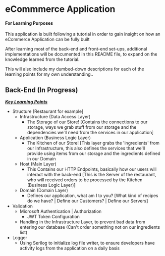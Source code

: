 # eCommmerce Application 

#### For Learning Purposes

This application is built following a tutorial in order to gain insight on how an eCommerce Application can be fully built

After learning most of the back-end and front-end set-ups, additional implementations will be documented in this README file, to expand on the knowledge learned from the tutorial.

This will also include my dumbed-down descriptions for each of the learning points for my own understanding..

## Back-End (In Progress)

<ins>***Key Learning Points***</ins>
- Structure [Restaurant for example]
  - Infrastructure (Data Access Layer)
    - The Storage of our Store! [Contains the connections to our storage, ways we grab stuff from our storage and the dependencies we'll need from the services in our application] 
  - Application (Business Logic Layer) 
    - The Kitchen of our Store! [This layer grabs the 'ingredients' from our Infrastructure, this also defines the services that we'll provide using items from our storage and the ingredients defined in our Domain
  - Host (Main Layer)
    - This Contains our HTTP Endpoints, basically how our users will interact with the back-end [This is the Server of the restaurant, who will received orders to be processed by the Kitchen (Business Logic Layer)] 
  - Domain (Domain Layer) 
    - Defines our application, what am I to you? [What kind of recipes do we have? | Define our Customers? | Define our Servers]
- Validation
  - Microsoft Authentication | Authorization
    - JWT Token Configuration
  - Handling in the Infrastructure Layer, to prevent bad data from entering our database (Can't order something not on our ingredients list)
 - Logger
   - Using Serilog to initialize log file writer, to ensure developers have activity logs from the application on a daily basis
